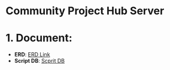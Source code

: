 # Community Project Hub Server
# 1. Document:
  - **ERD**: [ERD Link](https://lucid.app/lucidchart/50fc550e-f4b0-4325-85d5-cdf5eebbfccb/edit?viewport_loc=6500%2C-2624%2C7318%2C3500%2C0_0&invitationId=inv_5d77b9c1-fb91-4c57-a32c-bc02f3ab7bd0)
  - **Script DB**: [Scprit DB](https://docs.google.com/document/d/12nDRuVIEw1fW7NnofEvnjDTj5R1r_r-ieK_D0ovXTKQ/edit?usp=sharing)
